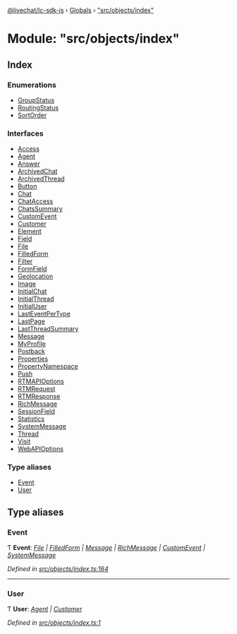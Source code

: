 [@livechat/lc-sdk-js](../README.md) › [Globals](../globals.md) › ["src/objects/index"](_src_objects_index_.md)

# Module: "src/objects/index"

## Index

### Enumerations

* [GroupStatus](../enums/_src_objects_index_.groupstatus.md)
* [RoutingStatus](../enums/_src_objects_index_.routingstatus.md)
* [SortOrder](../enums/_src_objects_index_.sortorder.md)

### Interfaces

* [Access](../interfaces/_src_objects_index_.access.md)
* [Agent](../interfaces/_src_objects_index_.agent.md)
* [Answer](../interfaces/_src_objects_index_.answer.md)
* [ArchivedChat](../interfaces/_src_objects_index_.archivedchat.md)
* [ArchivedThread](../interfaces/_src_objects_index_.archivedthread.md)
* [Button](../interfaces/_src_objects_index_.button.md)
* [Chat](../interfaces/_src_objects_index_.chat.md)
* [ChatAccess](../interfaces/_src_objects_index_.chataccess.md)
* [ChatsSummary](../interfaces/_src_objects_index_.chatssummary.md)
* [CustomEvent](../interfaces/_src_objects_index_.customevent.md)
* [Customer](../interfaces/_src_objects_index_.customer.md)
* [Element](../interfaces/_src_objects_index_.element.md)
* [Field](../interfaces/_src_objects_index_.field.md)
* [File](../interfaces/_src_objects_index_.file.md)
* [FilledForm](../interfaces/_src_objects_index_.filledform.md)
* [Filter](../interfaces/_src_objects_index_.filter.md)
* [FormField](../interfaces/_src_objects_index_.formfield.md)
* [Geolocation](../interfaces/_src_objects_index_.geolocation.md)
* [Image](../interfaces/_src_objects_index_.image.md)
* [InitialChat](../interfaces/_src_objects_index_.initialchat.md)
* [InitialThread](../interfaces/_src_objects_index_.initialthread.md)
* [InitialUser](../interfaces/_src_objects_index_.initialuser.md)
* [LastEventPerType](../interfaces/_src_objects_index_.lasteventpertype.md)
* [LastPage](../interfaces/_src_objects_index_.lastpage.md)
* [LastThreadSummary](../interfaces/_src_objects_index_.lastthreadsummary.md)
* [Message](../interfaces/_src_objects_index_.message.md)
* [MyProfile](../interfaces/_src_objects_index_.myprofile.md)
* [Postback](../interfaces/_src_objects_index_.postback.md)
* [Properties](../interfaces/_src_objects_index_.properties.md)
* [PropertyNamespace](../interfaces/_src_objects_index_.propertynamespace.md)
* [Push](../interfaces/_src_objects_index_.push.md)
* [RTMAPIOptions](../interfaces/_src_objects_index_.rtmapioptions.md)
* [RTMRequest](../interfaces/_src_objects_index_.rtmrequest.md)
* [RTMResponse](../interfaces/_src_objects_index_.rtmresponse.md)
* [RichMessage](../interfaces/_src_objects_index_.richmessage.md)
* [SessionField](../interfaces/_src_objects_index_.sessionfield.md)
* [Statistics](../interfaces/_src_objects_index_.statistics.md)
* [SystemMessage](../interfaces/_src_objects_index_.systemmessage.md)
* [Thread](../interfaces/_src_objects_index_.thread.md)
* [Visit](../interfaces/_src_objects_index_.visit.md)
* [WebAPIOptions](../interfaces/_src_objects_index_.webapioptions.md)

### Type aliases

* [Event](_src_objects_index_.md#event)
* [User](_src_objects_index_.md#user)

## Type aliases

###  Event

Ƭ **Event**: *[File](../interfaces/_src_objects_index_.file.md) | [FilledForm](../interfaces/_src_objects_index_.filledform.md) | [Message](../interfaces/_src_objects_index_.message.md) | [RichMessage](../interfaces/_src_objects_index_.richmessage.md) | [CustomEvent](../interfaces/_src_objects_index_.customevent.md) | [SystemMessage](../interfaces/_src_objects_index_.systemmessage.md)*

*Defined in [src/objects/index.ts:164](https://github.com/livechat/lc-sdk-js/blob/adb7bb1/src/objects/index.ts#L164)*

___

###  User

Ƭ **User**: *[Agent](../interfaces/_src_objects_index_.agent.md) | [Customer](../interfaces/_src_objects_index_.customer.md)*

*Defined in [src/objects/index.ts:1](https://github.com/livechat/lc-sdk-js/blob/adb7bb1/src/objects/index.ts#L1)*

